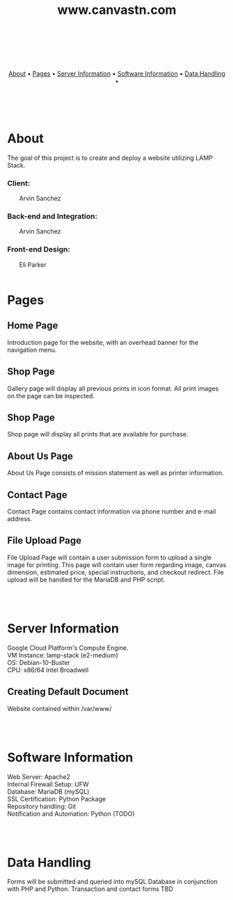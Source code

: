 
<br><br>

<div align="center">
  <h1>www.canvastn.com
    <br><br>
    <br><br>
  </h1>
</div>

<div align="center">
  <a href="#about">About</a> •
  <a href="#pages">Pages</a> •
  <a href="#server%20information">Server Information</a> •
  <a href="#software%20information">Software Information</a> •
  <a href="#data%20handling">Data Handling</a> •

</div>
<br><br>
<br><br>

# About
The goal of this project is to create and deploy a website utilizing LAMP Stack.

### Client: 
&nbsp;&nbsp;&nbsp;&nbsp;&nbsp;&nbsp; Arvin Sanchez

### Back-end and Integration: 
&nbsp;&nbsp;&nbsp;&nbsp;&nbsp;&nbsp; Arvin Sanchez

### Front-end Design: 
&nbsp;&nbsp;&nbsp;&nbsp;&nbsp;&nbsp; Eli Parker
<br><br>

# Pages

## Home Page
Introduction page for the website, with an overhead banner for the navigation menu.

## Shop Page
Gallery page will display all previous prints in icon format.  All print images on the page can be inspected.

## Shop Page
Shop page will display all prints that are available for purchase.

## About Us Page
About Us Page consists of mission statement as well as printer information.

## Contact Page
Contact Page contains contact information via phone number and e-mail address.

## File Upload Page
File Upload Page will contain a user submission form to upload a single image for printing.  This page will contain user form regarding image, canvas dimension, estimated price, special instructions, and checkout redirect.  File upload will be handled for the MariaDB and PHP script.

<br><br>

# Server Information

Google Cloud Platform's Compute Engine. <br />
VM Instance: lamp-stack (e2-medium) <br />
OS: Debian-10-Buster <br />
CPU: x86/64 Intel Broadwell <br />

## Creating Default Document

Website contained within /var/www/

<br><br>

# Software Information
Web Server: Apache2 <br />
Internal Firewall Setup: UFW <br />
Database: MariaDB (mySQL) <br />
SSL Certification: Python Package <br />
Repository handling: Git <br />
Notification and Automation: Python (TODO)

<br><br>

# Data Handling
Forms will be submitted and queried into mySQL Database in conjunction with PHP and Python.  Transaction and contact forms TBD
<br><br>
